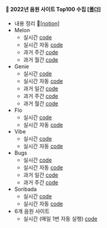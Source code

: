 #### 💾 2022년 음원 사이트 Top100 수집 [[폴더]](https://github.com/kbjung/Wantreez/tree/main/Crawling/music)
+ 내용 정리 📃[[notion]](https://www.notion.so/2ca2f19dfdd54028b263e2f41760f602)
+ Melon
  - 실시간 [code](https://github.com/kbjung/Wantreez/blob/main/Crawling/music/live_melon.ipynb)
  - 실시간 자동 [code](https://github.com/kbjung/Wantreez/blob/main/Crawling/music/live_melon.py)
  - 과거 주간 [code](https://github.com/kbjung/Wantreez/blob/main/Crawling/music/week_melon.ipynb)
  - 과거 월간 [code](https://github.com/kbjung/Wantreez/blob/main/Crawling/music/month_melon.ipynb)
+ Genie
  - 실시간 [code](https://github.com/kbjung/Wantreez/blob/main/Crawling/music/live_genie.ipynb)
  - 실시간 자동 [code](https://github.com/kbjung/Wantreez/blob/main/Crawling/music/live_genie.py)
  - 과거 일간 [code](https://github.com/kbjung/Wantreez/blob/main/Crawling/music/day_genie.ipynb)
  - 과거 주간 [code](https://github.com/kbjung/Wantreez/blob/main/Crawling/music/week_genie.ipynb)
  - 과거 월간 [code](https://github.com/kbjung/Wantreez/blob/main/Crawling/music/month_genie.ipynb)
+ Flo
  - 실시간 [code](https://github.com/kbjung/Wantreez/blob/main/Crawling/music/live_flo.ipynb)
  - 실시간 자동 [code](https://github.com/kbjung/Wantreez/blob/main/Crawling/music/live_flo.py)
+ Vibe
  - 실시간 [code](https://github.com/kbjung/Wantreez/blob/main/Crawling/music/live_vibe.ipynb)
  - 실시간 자동 [code](https://github.com/kbjung/Wantreez/blob/main/Crawling/music/live_vibe.py)
+ Bugs
  - 실시간 [code](https://github.com/kbjung/Wantreez/blob/main/Crawling/music/live_bugs.ipynb)
  - 실시간 자동 [code](https://github.com/kbjung/Wantreez/blob/main/Crawling/music/live_bugs.py)
  - 과거 일간 [code](https://github.com/kbjung/Wantreez/blob/main/Crawling/music/day_bugs.ipynb)
  - 과거 주간 [code](https://github.com/kbjung/Wantreez/blob/main/Crawling/music/week_bugs.ipynb)
+ Soribada
  - 실시간 [code](https://github.com/kbjung/Wantreez/blob/main/Crawling/music/live_soribada.ipynb)
  - 실시간 자동 [code](https://github.com/kbjung/Wantreez/blob/main/Crawling/music/live_soribada.py)
+ 6개 음원 사이트
  - 실시간 (매일 1번 자동 실행) [code](https://github.com/kbjung/Wantreez/blob/main/Crawling/music/live_music_rank.py)
